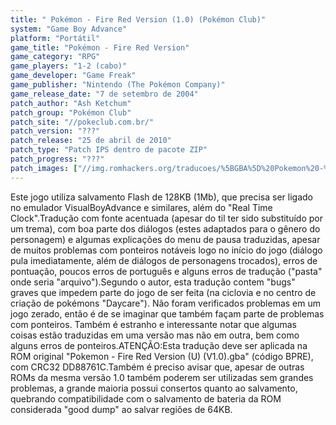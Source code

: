 ```yaml
---
title: " Pokémon - Fire Red Version (1.0) (Pokémon Club)"
system: "Game Boy Advance"
platform: "Portátil"
game_title: "Pokémon - Fire Red Version"
game_category: "RPG"
game_players: "1-2 (cabo)"
game_developer: "Game Freak"
game_publisher: "Nintendo (The Pokémon Company)"
game_release_date: "7 de setembro de 2004"
patch_author: "Ash Ketchum"
patch_group: "Pokémon Club"
patch_site: "//pokeclub.com.br/"
patch_version: "???"
patch_release: "25 de abril de 2010"
patch_type: "Patch IPS dentro de pacote ZIP"
patch_progress: "???"
patch_images: ["//img.romhackers.org/traducoes/%5BGBA%5D%20Pokemon%20-%20Fire%20Red%20Version%20-%20Pokemon%20Club%20-%201.png","//img.romhackers.org/traducoes/%5BGBA%5D%20Pokemon%20-%20Fire%20Red%20Version%20-%20Pokemon%20Club%20-%202.png","//img.romhackers.org/traducoes/%5BGBA%5D%20Pokemon%20-%20Fire%20Red%20Version%20-%20Pokemon%20Club%20-%203.png"]
---
```

Este jogo utiliza salvamento Flash de 128KB (1Mb), que precisa ser ligado no emulador VisualBoyAdvance e similares, além do "Real Time Clock".Tradução com fonte acentuada (apesar do til ter sido substituído por um trema), com boa parte dos diálogos (estes adaptados para o gênero do personagem) e algumas explicações do menu de pausa traduzidas, apesar de muitos problemas com ponteiros notáveis logo no início do jogo (diálogo pula imediatamente, além de diálogos de personagens trocados), erros de pontuação, poucos erros de português e alguns erros de tradução ("pasta" onde seria "arquivo").Segundo o autor, esta tradução contem "bugs" graves que impedem parte do jogo de ser feita (na ciclovia e no centro de criação de pokémons "Daycare"). Não foram verificados problemas em um jogo zerado, então é de se imaginar que também façam parte de problemas com ponteiros. Também é estranho e interessante notar que algumas coisas estão traduzidas em uma versão mas não em outra, bem como alguns erros de ponteiros.ATENÇÃO:Esta tradução deve ser aplicada na ROM original "Pokemon - Fire Red Version (U) (V1.0).gba" (código BPRE), com CRC32 DD88761C.Também é preciso avisar que, apesar de outras ROMs da mesma versão 1.0 também poderem ser utilizadas sem grandes problemas, a grande maioria possui consertos quanto ao salvamento, quebrando compatibilidade com o salvamento de bateria da ROM considerada "good dump" ao salvar regiões de 64KB.